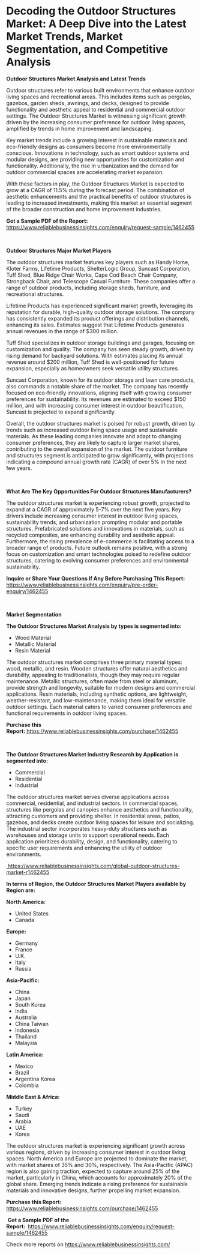 <p><h1>Decoding the Outdoor Structures Market: A Deep Dive into the Latest Market Trends, Market Segmentation, and Competitive Analysis</h1></p><p><strong>Outdoor Structures Market Analysis and Latest Trends</strong></p>
<p><p>Outdoor structures refer to various built environments that enhance outdoor living spaces and recreational areas. This includes items such as pergolas, gazebos, garden sheds, awnings, and decks, designed to provide functionality and aesthetic appeal to residential and commercial outdoor settings. The Outdoor Structures Market is witnessing significant growth driven by the increasing consumer preference for outdoor living spaces, amplified by trends in home improvement and landscaping.</p><p>Key market trends include a growing interest in sustainable materials and eco-friendly designs as consumers become more environmentally conscious. Innovations in technology, such as smart outdoor systems and modular designs, are providing new opportunities for customization and functionality. Additionally, the rise in urbanization and the demand for outdoor commercial spaces are accelerating market expansion.</p><p>With these factors in play, the Outdoor Structures Market is expected to grow at a CAGR of 11.5% during the forecast period. The combination of aesthetic enhancements and the practical benefits of outdoor structures is leading to increased investments, making this market an essential segment of the broader construction and home improvement industries.</p></p>
<p><strong>Get a Sample PDF of the Report:&nbsp;</strong> <a href="https://www.reliablebusinessinsights.com/enquiry/request-sample/1462455?utm_campaign=2268&utm_medium=2&utm_source=Github&utm_content=ia&utm_term=04042025&utm_id=outdoor-structures">https://www.reliablebusinessinsights.com/enquiry/request-sample/1462455</a></p>
<p>&nbsp;</p>
<p><strong>Outdoor Structures Major Market Players</strong></p>
<p><p>The outdoor structures market features key players such as Handy Home, Kloter Farms, Lifetime Products, ShelterLogic Group, Suncast Corporation, Tuff Shed, Blue Ridge Chair Works, Cape Cod Beach Chair Company, Strongback Chair, and Telescope Casual Furniture. These companies offer a range of outdoor products, including storage sheds, furniture, and recreational structures.</p><p>Lifetime Products has experienced significant market growth, leveraging its reputation for durable, high-quality outdoor storage solutions. The company has consistently expanded its product offerings and distribution channels, enhancing its sales. Estimates suggest that Lifetime Products generates annual revenues in the range of $300 million.</p><p>Tuff Shed specializes in outdoor storage buildings and garages, focusing on customization and quality. The company has seen steady growth, driven by rising demand for backyard solutions. With estimates placing its annual revenue around $200 million, Tuff Shed is well-positioned for future expansion, especially as homeowners seek versatile utility structures.</p><p>Suncast Corporation, known for its outdoor storage and lawn care products, also commands a notable share of the market. The company has recently focused on eco-friendly innovations, aligning itself with growing consumer preferences for sustainability. Its revenues are estimated to exceed $150 million, and with increasing consumer interest in outdoor beautification, Suncast is projected to expand significantly.</p><p>Overall, the outdoor structures market is poised for robust growth, driven by trends such as increased outdoor living space usage and sustainable materials. As these leading companies innovate and adapt to changing consumer preferences, they are likely to capture larger market shares, contributing to the overall expansion of the market. The outdoor furniture and structures segment is anticipated to grow significantly, with projections indicating a compound annual growth rate (CAGR) of over 5% in the next few years.</p></p>
<p>&nbsp;</p>
<p><strong>What Are The Key Opportunities For Outdoor Structures Manufacturers?</strong></p>
<p><p>The outdoor structures market is experiencing robust growth, projected to expand at a CAGR of approximately 5-7% over the next five years. Key drivers include increasing consumer interest in outdoor living spaces, sustainability trends, and urbanization prompting modular and portable structures. Prefabricated solutions and innovations in materials, such as recycled composites, are enhancing durability and aesthetic appeal. Furthermore, the rising prevalence of e-commerce is facilitating access to a broader range of products. Future outlook remains positive, with a strong focus on customization and smart technologies poised to redefine outdoor structures, catering to evolving consumer preferences and environmental sustainability.</p></p>
<p><strong>Inquire or Share Your Questions If Any Before Purchasing This Report:</strong> <a href="https://www.reliablebusinessinsights.com/enquiry/pre-order-enquiry/1462455?utm_campaign=2268&utm_medium=2&utm_source=Github&utm_content=ia&utm_term=04042025&utm_id=outdoor-structures">https://www.reliablebusinessinsights.com/enquiry/pre-order-enquiry/1462455</a></p>
<p>&nbsp;</p>
<p><strong>Market Segmentation</strong></p>
<p><strong>The Outdoor Structures Market Analysis by types is segmented into:</strong></p>
<p><ul><li>Wood Material</li><li>Metallic Material</li><li>Resin Material</li></ul></p>
<p><p>The outdoor structures market comprises three primary material types: wood, metallic, and resin. Wooden structures offer natural aesthetics and durability, appealing to traditionalists, though they may require regular maintenance. Metallic structures, often made from steel or aluminum, provide strength and longevity, suitable for modern designs and commercial applications. Resin materials, including synthetic options, are lightweight, weather-resistant, and low-maintenance, making them ideal for versatile outdoor settings. Each material caters to varied consumer preferences and functional requirements in outdoor living spaces.</p></p>
<p><strong>Purchase this Report:&nbsp;</strong><a href="https://www.reliablebusinessinsights.com/purchase/1462455?utm_campaign=2268&utm_medium=2&utm_source=Github&utm_content=ia&utm_term=04042025&utm_id=outdoor-structures">https://www.reliablebusinessinsights.com/purchase/1462455</a></p>
<p>&nbsp;</p>
<p><strong>The Outdoor Structures Market Industry Research by Application is segmented into:</strong></p>
<p><ul><li>Commercial</li><li>Residential</li><li>Industrial</li></ul></p>
<p><p>The outdoor structures market serves diverse applications across commercial, residential, and industrial sectors. In commercial spaces, structures like pergolas and canopies enhance aesthetics and functionality, attracting customers and providing shelter. In residential areas, patios, gazebos, and decks create outdoor living spaces for leisure and socializing. The industrial sector incorporates heavy-duty structures such as warehouses and storage units to support operational needs. Each application prioritizes durability, design, and functionality, catering to specific user requirements and enhancing the utility of outdoor environments.</p></p>
<p><a href="https://www.reliablebusinessinsights.com/global-outdoor-structures-market-r1462455?utm_campaign=2268&utm_medium=2&utm_source=Github&utm_content=ia&utm_term=04042025&utm_id=outdoor-structures">&nbsp;https://www.reliablebusinessinsights.com/global-outdoor-structures-market-r1462455</a></p>
<p><strong>In terms of Region, the Outdoor Structures Market Players available by Region are:</strong></p>
<p>
    <p> <strong> North America: </strong>
        <ul>
            <li>United States</li>
            <li>Canada</li>
        </ul>
        </p> 
    <p> <strong> Europe: </strong>
        <ul>
            <li>Germany</li>
            <li>France</li>
            <li>U.K.</li>
            <li>Italy</li>
            <li>Russia</li>
        </ul>
        </p> 
    <p> <strong> Asia-Pacific: </strong>
        <ul>
            <li>China</li>
            <li>Japan</li>
            <li>South Korea</li>
            <li>India</li>
            <li>Australia</li>
            <li>China Taiwan</li>
            <li>Indonesia</li>
            <li>Thailand</li>
            <li>Malaysia</li>
        </ul>
        </p> 
    <p> <strong> Latin America: </strong>
        <ul>
            <li>Mexico</li>
            <li>Brazil</li>
            <li>Argentina Korea</li>
            <li>Colombia</li>
        </ul>
        </p> 
    <p> <strong> Middle East & Africa: </strong>
        <ul>
            <li>Turkey</li>
            <li>Saudi</li>
            <li>Arabia</li>
            <li>UAE</li>
            <li>Korea</li>
        </ul>
    </p>
    </p>
<p><p>The outdoor structures market is experiencing significant growth across various regions, driven by increasing consumer interest in outdoor living spaces. North America and Europe are projected to dominate the market, with market shares of 35% and 30%, respectively. The Asia-Pacific (APAC) region is also gaining traction, expected to capture around 25% of the market, particularly in China, which accounts for approximately 20% of the global share. Emerging trends indicate a rising preference for sustainable materials and innovative designs, further propelling market expansion.</p></p>
<p><strong>Purchase this Report: </strong><a href="https://www.reliablebusinessinsights.com/purchase/1462455?utm_campaign=2268&utm_medium=2&utm_source=Github&utm_content=ia&utm_term=04042025&utm_id=outdoor-structures">https://www.reliablebusinessinsights.com/purchase/1462455</a></p>
<p>&nbsp;<strong>Get a Sample PDF of the Report:&nbsp;&nbsp;</strong><a href="https://www.reliablebusinessinsights.com/enquiry/request-sample/1462455?utm_campaign=2268&utm_medium=2&utm_source=Github&utm_content=ia&utm_term=04042025&utm_id=outdoor-structures">https://www.reliablebusinessinsights.com/enquiry/request-sample/1462455</a></p>
<p><strong></strong></p>
<p>Check more reports on <a href="https://www.reliablebusinessinsights.com/?utm_campaign=2268&utm_medium=2&utm_source=Github&utm_content=ia&utm_term=04042025&utm_id=outdoor-structures">https://www.reliablebusinessinsights.com/</a></p>